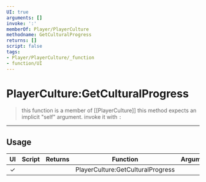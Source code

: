 ```yaml
---
UI: true
arguments: []
invoke: ':'
memberOf: Player/PlayerCulture
methodname: GetCulturalProgress
returns: []
script: false
tags:
- Player/PlayerCulture/_function
- function/UI
---
```

# PlayerCulture:GetCulturalProgress
> this function is a member of [[PlayerCulture]]
> this method expects an implicit "self" argument. invoke it with `:`
-----
## Usage
|  UI | Script | Returns | Function | Arguments |
|:---:|:------:|-------:|:--------:|:---------|
|✓| ||PlayerCulture:GetCulturalProgress||
